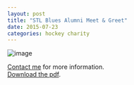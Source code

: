 ```yaml
---
layout: post
title: "STL Blues Alumni Meet & Greet"
date: 2015-07-23
categories: hockey charity
---
```


<!-- 
Join us upstairs at the Springfield Brewing Company on Thursday, August 13th, 2015 for a meet & greet with St. Louis Blues Alumni:

* Reed Lowe
* Larry Patey
* Terry Yake
* Mike Zuke

Admission is free.

There will be a Q&A forum, silent auction, and bubble hockey tournament.
-->




![image][1]

[Contact me](https://twitter.com/DamonOverboe) for more information.  
[Download the pdf][2].

[1]: https://dl.dropboxusercontent.com/u/16078906/blues2015/Blues_Fundraiser.png





[2]: https://dl.dropboxusercontent.com/u/16078906/blues2015/Blues_Fundraiser.pdf
